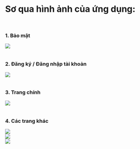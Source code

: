 <h1>Sơ qua hình ảnh của ứng dụng:</h1><br/>
<h3>1. Bảo mật</h3>
<img src="https://github.com/user-attachments/assets/5ab8aecf-d170-421d-be52-e5be33d18342">
<br/><br/>

<h3>2. Đăng ký / Đăng nhập tài khoản</h3>
<img src="https://github.com/user-attachments/assets/d227ee66-67cf-43f1-8388-5ace0fdd1de9">
<br/><br/>

<h3>3. Trang chính</h3>
<img src="https://github.com/user-attachments/assets/b854306d-676e-4f28-a090-3303ebe21ced">
<br/><br/>

<h3>4. Các trang khác</h3>
<img src="https://github.com/user-attachments/assets/bed66906-5834-4b6a-a3d8-101154cf7878"><br/>
<img src="https://github.com/user-attachments/assets/211316ab-bf8f-45c2-b8e1-6c41e6cae21b"><br/>
<img src="https://github.com/user-attachments/assets/ee46c9b9-cfaa-458e-aed8-ae809bb1b7bd"><br/>
